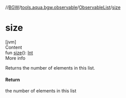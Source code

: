 //[BGW](../../../index.md)/[tools.aqua.bgw.observable](../index.md)/[ObservableList](index.md)/[size](size.md)



# size  
[jvm]  
Content  
fun [size](size.md)(): [Int](https://kotlinlang.org/api/latest/jvm/stdlib/kotlin/-int/index.html)  
More info  


Returns the number of elements in this list.



#### Return  


the number of elements in this list

  




